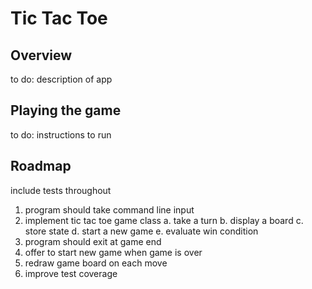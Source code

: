 # Tic Tac Toe

## Overview

to do: description of app

## Playing the game

to do: instructions to run

## Roadmap

include tests throughout

1. program should take command line input
2. implement tic tac toe game class
    a. take a turn
    b. display a board
    c. store state
    d. start a new game
    e. evaluate win condition
3. program should exit at game end
4. offer to start new game when game is over
5. redraw game board on each move
6. improve test coverage
